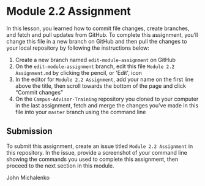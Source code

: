 # Module 2.2 Assignment

In this lesson, you learned how to commit file changes, create branches, and fetch and pull updates from GitHub. To complete this assignment, you’ll change this file in a new branch on GitHub and then pull the changes to your local repository by following the instructions below:

1. Create a new branch named `edit-module-assignment` on GitHub
2. On the `edit-module-assignment` branch, edit this file `Module 2.2 Assignment.md` by clicking the pencil, or 'Edit', icon
3. In the editor for `Module 2.2 Assignment`, add your name on the first line above the title, then scroll towards the bottom of the page and click “Commit changes”
4. On the `Campus-Advisor-Training` repository you cloned to your computer in the last assignment, fetch and merge the changes you’ve made in this file into your `master` branch using the command line


## Submission
To submit this assignment, create an issue titled `Module 2.2 Assignment` in this repository. In the issue, provide a screenshot of your command line showing the commands you used to complete this assignment, then proceed to the next section in this module.

John Michalenko
